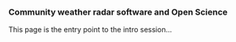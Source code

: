 ### Community weather radar software and Open Science
This page is the entry point to the intro session...
